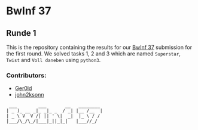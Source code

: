 # BwInf 37
## Runde 1
This is the repository containing the results for our [BwInf 37](https://bwinf.de/bundeswettbewerb/) submission for the first round.
We solved tasks 1, 2 and 3 which are named `Superstar`, `Twist` and `Voll daneben` using `python3`.

### Contributors:
* [Ger0ld](https://github.com/Ger0ld)
* [john2ksonn](https://github.com/john2ksonn)

 ```
  ___        ___       __   ________
| _ )_ __ _|_ _|_ _  / _| |__ /__  |
| _ \ V  V /| || ' \|  _|  |_ \ / /
|___/\_/\_/|___|_||_|_|   |___//_/
```
